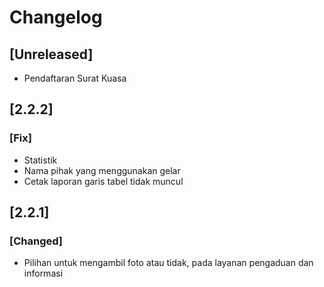 # Changelog

## [Unreleased]
- Pendaftaran Surat Kuasa

## [2.2.2]
### [Fix]
- Statistik
- Nama pihak yang menggunakan gelar
- Cetak laporan garis tabel tidak muncul

## [2.2.1]
### [Changed]
- Pilihan untuk mengambil foto atau tidak, pada layanan pengaduan dan informasi
